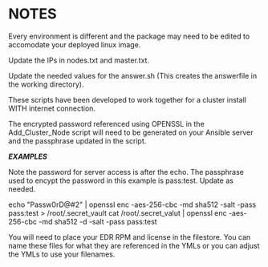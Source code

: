 # NOTES

Every environment is different and the package may need to be edited to accomodate your deployed linux image.

Update the IPs in nodes.txt and master.txt.

Update the needed values for the answer.sh (This creates the answerfile in the working directory).

These scripts have been developed to work together for a cluster install WITH internet connection.

The encrypted password referenced using OPENSSL in the Add_Cluster_Node script will need to be generated on your Ansible server and the passphrase updated in the script.

***EXAMPLES***

Note the password for server access is after the echo.  The passphrase used to encypt the password in this example is pass:test.  Update as needed.

echo "Passw0rD@#2" | openssl enc -aes-256-cbc -md sha512 -salt -pass pass:test > /root/.secret_vault
cat /root/.secret_valut | openssl enc -aes-256-cbc -md sha512 -d -salt -pass pass:test

You will need to place your EDR RPM and license in the filestore. You can name these files for what they are referenced in the YMLs or you can adjust the YMLs to use your filenames.


